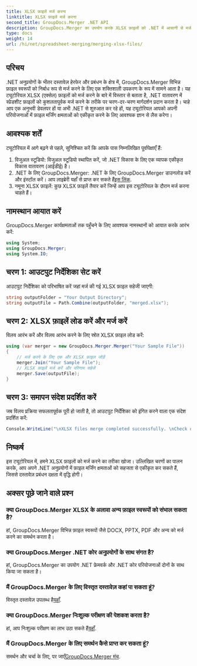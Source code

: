 ```yaml
---
title: XLSX फ़ाइलें मर्ज करना
linktitle: XLSX फ़ाइलें मर्ज करना
second_title: GroupDocs.Merger .NET API
description: GroupDocs.Merger का उपयोग करके XLSX फ़ाइलों को .NET में आसानी से मर्ज करना सीखें। निर्बाध दस्तावेज़ प्रबंधन के लिए इस चरण-दर-चरण ट्यूटोरियल का पालन करें।
type: docs
weight: 14
url: /hi/net/spreadsheet-merging/merging-xlsx-files/
---
```

## परिचय
.NET अनुप्रयोगों के भीतर दस्तावेज़ हेरफेर और प्रबंधन के क्षेत्र में, GroupDocs.Merger विभिन्न फ़ाइल स्वरूपों को निर्बाध रूप से मर्ज करने के लिए एक शक्तिशाली उपकरण के रूप में सामने आता है। यह ट्यूटोरियल XLSX (एक्सेल) फ़ाइलों को मर्ज करने के बारे में विस्तार से बताता है, .NET वातावरण में स्प्रेडशीट फ़ाइलों को कुशलतापूर्वक मर्ज करने के तरीके पर चरण-दर-चरण मार्गदर्शन प्रदान करता है। चाहे आप एक अनुभवी डेवलपर हों या अभी .NET से शुरुआत कर रहे हों, यह ट्यूटोरियल आपको अपनी परियोजनाओं में फ़ाइल मर्जिंग क्षमताओं को एकीकृत करने के लिए आवश्यक ज्ञान से लैस करेगा।
## आवश्यक शर्तें
ट्यूटोरियल में आगे बढ़ने से पहले, सुनिश्चित करें कि आपके पास निम्नलिखित पूर्वापेक्षाएँ हैं:
1. विजुअल स्टूडियो: विजुअल स्टूडियो स्थापित करें, जो .NET विकास के लिए एक व्यापक एकीकृत विकास वातावरण (आईडीई) है।
2. .NET के लिए GroupDocs.Merger: .NET के लिए GroupDocs.Merger डाउनलोड करें और इंस्टॉल करें। आप लाइब्रेरी यहाँ से प्राप्त कर सकते हैं[इस लिंक](https://releases.groupdocs.com/merger/net/).
3. नमूना XLSX फ़ाइलें: कुछ XLSX फ़ाइलें तैयार करें जिन्हें आप इस ट्यूटोरियल के दौरान मर्ज करना चाहते हैं।

## नामस्थान आयात करें
GroupDocs.Merger कार्यक्षमताओं तक पहुँचने के लिए आवश्यक नामस्थानों को आयात करके आरंभ करें:
```csharp
using System; 
using GroupDocs.Merger;
using System.IO;
```
## चरण 1: आउटपुट निर्देशिका सेट करें
आउटपुट निर्देशिका को परिभाषित करें जहां मर्ज की गई XLSX फ़ाइल सहेजी जाएगी:
```csharp
string outputFolder = "Your Output Directory";
string outputFile = Path.Combine(outputFolder, "merged.xlsx");
```
## चरण 2: XLSX फ़ाइलें लोड करें और मर्ज करें
विलय आरंभ करें और विलय आरंभ करने के लिए स्रोत XLSX फ़ाइल लोड करें:
```csharp
using (var merger = new GroupDocs.Merger.Merger("Your Sample File"))
{
    // मर्ज करने के लिए एक और XLSX फ़ाइल जोड़ें
    merger.Join("Your Sample File");
    // XLSX फ़ाइलें मर्ज करें और परिणाम सहेजें
    merger.Save(outputFile);
}
```
## चरण 3: समापन संदेश प्रदर्शित करें
जब विलय प्रक्रिया सफलतापूर्वक पूरी हो जाती है, तो आउटपुट निर्देशिका को इंगित करने वाला एक संदेश प्रदर्शित करें:
```csharp
Console.WriteLine("\nXLSX files merge completed successfully. \nCheck output in {0}", outputFolder);
```

## निष्कर्ष
इस ट्यूटोरियल में, हमने XLSX फ़ाइलों को मर्ज करने का तरीका खोजा। उल्लिखित चरणों का पालन करके, आप अपने .NET अनुप्रयोगों में फ़ाइल मर्जिंग क्षमताओं को सहजता से एकीकृत कर सकते हैं, जिससे दस्तावेज़ प्रबंधन दक्षता में वृद्धि होगी।

## अक्सर पूछे जाने वाले प्रश्न
### क्या GroupDocs.Merger XLSX के अलावा अन्य फ़ाइल स्वरूपों को संभाल सकता है?
हां, GroupDocs.Merger विभिन्न फ़ाइल स्वरूपों जैसे DOCX, PPTX, PDF और अन्य को मर्ज करने का समर्थन करता है।
### क्या GroupDocs.Merger .NET कोर अनुप्रयोगों के साथ संगत है?
हां, GroupDocs.Merger का उपयोग .NET फ्रेमवर्क और .NET कोर परियोजनाओं दोनों के साथ किया जा सकता है।
### मैं GroupDocs.Merger के लिए विस्तृत दस्तावेज़ कहां पा सकता हूं?
 विस्तृत दस्तावेज़ उपलब्ध है[यहाँ](https://reference.groupdocs.com/merger/net/).
### क्या GroupDocs.Merger निःशुल्क परीक्षण की पेशकश करता है?
 हां, आप निःशुल्क परीक्षण का लाभ उठा सकते हैं[यहाँ](https://releases.groupdocs.com/).
### मैं GroupDocs.Merger के लिए समर्थन कैसे प्राप्त कर सकता हूं?
 समर्थन और चर्चा के लिए, पर जाएँ[GroupDocs.Merger मंच](https://forum.groupdocs.com/c/merger/32).